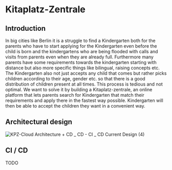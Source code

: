 # Kitaplatz-Zentrale

<h2>Introduction</h2>
<p>
In big cities like Berlin it is a struggle to find a Kindergarten both for the parents who have to start applying for the Kindergarten even before the child is born and the kindergartens who are being flooded with calls and visits from parents even when they are already full. 
Furthermore many parents have some requirements towards the kindergarten starting with distance but also more specific things like bilingual, raising concepts etc. 
The Kindergarten also not just accepts any child that comes but rather picks children according to their age, gender etc. so that there is a good distribution of children present at all times.
This process is tedious and not optimal. We want to solve it by building a Kitaplatz-zentrale, an online platform that lets parents search for Kindergarten that match their requirements and apply there in the fastest way possible.
Kindergarten will then be able to accept the children they want in a convenient way.
</p>

<h2>Architectural design</h2>

![KPZ-Cloud Architecture + CD _ CD - CI _ CD   Current Design (4)](https://github.com/KitaPlatzZentrale/kpz/assets/32839416/d6f432e5-1a1a-4119-be19-e4496aa93324)


<h2>CI / CD</h2>

TODO
